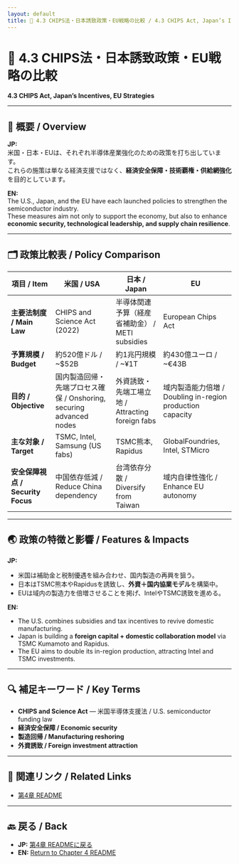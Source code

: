 ```yaml
---
layout: default
title: 📜 4.3 CHIPS法・日本誘致政策・EU戦略の比較 / 4.3 CHIPS Act, Japan’s Incentives, EU Strategies
---
```


# 📜 4.3 CHIPS法・日本誘致政策・EU戦略の比較  
**4.3 CHIPS Act, Japan’s Incentives, EU Strategies**

---

## 📜 概要 / Overview

**JP:**  
米国・日本・EUは、それぞれ半導体産業強化のための政策を打ち出しています。  
これらの施策は単なる経済支援ではなく、**経済安全保障・技術覇権・供給網強化**を目的としています。

**EN:**  
The U.S., Japan, and the EU have each launched policies to strengthen the semiconductor industry.  
These measures aim not only to support the economy, but also to enhance **economic security, technological leadership, and supply chain resilience**.

---

## 🗂 政策比較表 / Policy Comparison

| 項目 / Item | 米国 / USA | 日本 / Japan | EU |
|-------------|-----------|--------------|----|
| **主要法制度 / Main Law** | CHIPS and Science Act (2022) | 半導体関連予算（経産省補助金） / METI subsidies | European Chips Act |
| **予算規模 / Budget** | 約520億ドル / ~$52B | 約1兆円規模 / ~¥1T | 約430億ユーロ / ~€43B |
| **目的 / Objective** | 国内製造回帰・先端プロセス確保 / Onshoring, securing advanced nodes | 外資誘致・先端工場立地 / Attracting foreign fabs | 域内製造能力倍増 / Doubling in-region production capacity |
| **主な対象 / Target** | TSMC, Intel, Samsung (US fabs) | TSMC熊本, Rapidus | GlobalFoundries, Intel, STMicro |
| **安全保障視点 / Security Focus** | 中国依存低減 / Reduce China dependency | 台湾依存分散 / Diversify from Taiwan | 域内自律性強化 / Enhance EU autonomy |

---

## 🌏 政策の特徴と影響 / Features & Impacts

**JP:**  
- 米国は補助金と税制優遇を組み合わせ、国内製造の再興を狙う。  
- 日本はTSMC熊本やRapidusを誘致し、**外資＋国内協業モデル**を構築中。  
- EUは域内の製造力を倍増させることを掲げ、IntelやTSMC誘致を進める。  

**EN:**  
- The U.S. combines subsidies and tax incentives to revive domestic manufacturing.  
- Japan is building a **foreign capital + domestic collaboration model** via TSMC Kumamoto and Rapidus.  
- The EU aims to double its in-region production, attracting Intel and TSMC investments.

---

## 🔍 補足キーワード / Key Terms

- **CHIPS and Science Act** — 米国半導体支援法 / U.S. semiconductor funding law  
- **経済安全保障 / Economic security**  
- **製造回帰 / Manufacturing reshoring**  
- **外資誘致 / Foreign investment attraction**

---

## 🔗 関連リンク / Related Links

- [第4章 README](README.md)

---

## 🔙 戻る / Back
- **JP:** [第4章 READMEに戻る](README.md)  
- **EN:** [Return to Chapter 4 README](README.md)
